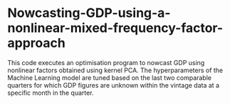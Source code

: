 # Nowcasting-GDP-using-a-nonlinear-mixed-frequency-factor-approach
This code executes an optimisation program to nowcast GDP using nonlinear factors obtained using kernel PCA. The hyperparameters of the Machine Learning model are tuned based on the last two comparable quarters for which GDP figures are unknown within the vintage data at a specific month in the quarter.
